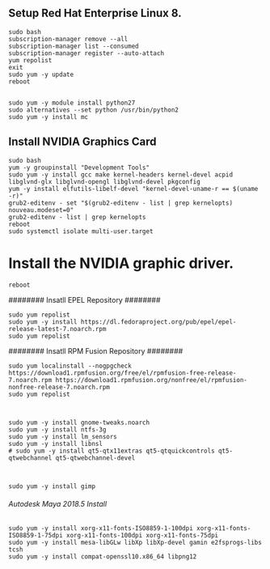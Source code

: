 

Setup Red Hat Enterprise Linux 8.
---------------------------------


	sudo bash
	subscription-manager remove --all
	subscription-manager list --consumed
	subscription-manager register --auto-attach
	yum repolist
	exit
	sudo yum -y update
	reboot


	sudo yum -y module install python27
	sudo alternatives --set python /usr/bin/python2
	sudo yum -y install mc




Install NVIDIA Graphics Card
----------------------------

	sudo bash
	yum -y groupinstall "Development Tools"
	sudo yum -y install gcc make kernel-headers kernel-devel acpid libglvnd-glx libglvnd-opengl libglvnd-devel pkgconfig
	yum -y install elfutils-libelf-devel "kernel-devel-uname-r == $(uname -r)"
	grub2-editenv - set "$(grub2-editenv - list | grep kernelopts) nouveau.modeset=0"
	grub2-editenv - list | grep kernelopts
	reboot
	sudo systemctl isolate multi-user.target

# Install the NVIDIA graphic driver.

	reboot


######## Insatll EPEL Repository ########

	sudo yum repolist
	sudo yum -y install https://dl.fedoraproject.org/pub/epel/epel-release-latest-7.noarch.rpm
	sudo yum repolist


######## Insatll RPM Fusion Repository ########

	sudo yum localinstall --nogpgcheck https://download1.rpmfusion.org/free/el/rpmfusion-free-release-7.noarch.rpm https://download1.rpmfusion.org/nonfree/el/rpmfusion-nonfree-release-7.noarch.rpm
	sudo yum repolist



	sudo yum -y install gnome-tweaks.noarch
	sudo yum -y install ntfs-3g
	sudo yum -y install lm_sensors
	sudo yum -y install libnsl
	# sudo yum -y install qt5-qtx11extras qt5-qtquickcontrols qt5-qtwebchannel qt5-qtwebchannel-devel 



	sudo yum -y install gimp




###### Autodesk Maya 2018.5 Install ######

	sudo yum -y install xorg-x11-fonts-ISO8859-1-100dpi xorg-x11-fonts-ISO8859-1-75dpi xorg-x11-fonts-100dpi xorg-x11-fonts-75dpi
	sudo yum -y install mesa-libGLw libXp libXp-devel gamin e2fsprogs-libs tcsh
	sudo yum -y install compat-openssl10.x86_64 libpng12










